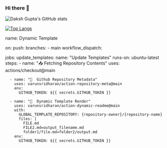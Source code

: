 ### Hi there 👋
![Daksh Gupta's GitHub stats](https://github-readme-stats.vercel.app/api?username=dakshgupta2002&show_icons=true&theme=outrun)


[![Top Langs](https://github-readme-stats.vercel.app/api/top-langs/?username=dakshgupta2002&layout=compact)](https://github.com/dakshgupta2002/github-readme-stats)

<!--
**dakshgupta2002/dakshgupta2002** is a ✨ _special_ ✨ repository because its `README.md` (this file) appears on your GitHub profile.

Here are some ideas to get you started:

- 🔭 I’m currently working on ...
- 🌱 I’m currently learning ...
- 👯 I’m looking to collaborate on ...
- 🤔 I’m looking for help with ...
- 💬 Ask me about ...
- 📫 How to reach me: ...
- 😄 Pronouns: ...
- ⚡ Fun fact: ...
-->


name: Dynamic Template

on:
  push:
    branches:
      - main
  workflow_dispatch:

jobs:
  update_templates:
    name: "Update Templates"
    runs-on: ubuntu-latest
    steps:
      - name: "📥  Fetching Repository Contents"
        uses: actions/checkout@main

      - name: "💾  Github Repository Metadata"
        uses: varunsridharan/action-repository-meta@main
        env:
          GITHUB_TOKEN: ${{ secrets.GITHUB_TOKEN }}

      - name: "💫  Dynamic Template Render"
        uses: varunsridharan/action-dynamic-readme@main
        with:
          GLOBAL_TEMPLATE_REPOSITORY: {repository-owner}/{repository-name}
          files: |
            FILE.md
            FILE2.md=output_filename.md
            folder1/file.md=folder2/output.md
        env:
          GITHUB_TOKEN: ${{ secrets.GITHUB_TOKEN }}
